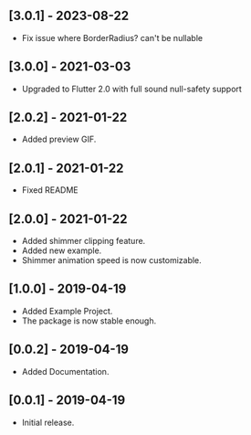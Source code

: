 ## [3.0.1] - 2023-08-22
* Fix issue where BorderRadius? can't be nullable

## [3.0.0] - 2021-03-03
* Upgraded to Flutter 2.0 with full sound null-safety support

## [2.0.2] - 2021-01-22
* Added preview GIF.

## [2.0.1] - 2021-01-22
* Fixed README

## [2.0.0] - 2021-01-22
* Added shimmer clipping feature.
* Added new example.
* Shimmer animation speed is now customizable.

## [1.0.0] - 2019-04-19
* Added Example Project.
* The package is now stable enough.

## [0.0.2] - 2019-04-19
* Added Documentation.

## [0.0.1] - 2019-04-19
* Initial release.
